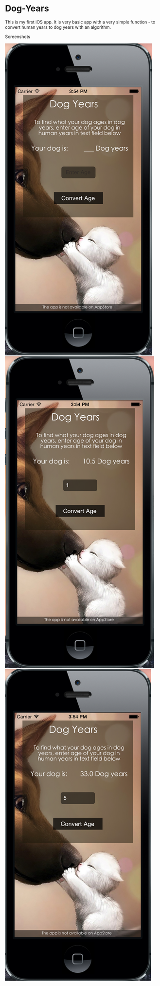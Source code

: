 Dog-Years
=========
This is my first iOS app. It is very basic app with a very simple function - to convert human years to dog years with an algorithm. 

Screenshots 

![alt tag](https://github.com/millingab/Dog-Years/blob/master/Screenshots/Screen%20Shot%202014-08-27%20at%203.54.45%20PM.png)
![alt tag](https://github.com/millingab/Dog-Years/blob/master/Screenshots/Screen%20Shot%202014-08-27%20at%203.54.04%20PM.png)
![alt tag](https://github.com/millingab/Dog-Years/blob/master/Screenshots/Screen%20Shot%202014-08-27%20at%203.54.24%20PM.png)
